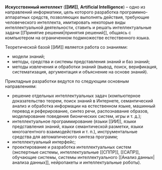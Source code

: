 **Искусственный интеллект** (**[[ИИ]]**, **Artificial Intelligence**) – одно из направлений информатики, цель которого разработка программно-аппаратных средств, позволяющих выполнять действия, требующие человеческого интеллекта, имитировать некоторые виды интеллектуальной деятельности, ставить и решать интеллектуальные задачи [[Принятие решения|принятия решений]], общаясь с компьютером на ограниченном подмножестве естественного языка.

Теоретической базой [[ИИ]] является работа со знаниями:

- модели знаний;
- методы, средства и системы представления знаний и баз знаний;
- методы извлечения и обработки знаний (вывод, поиск, верификация, систематизация, аргументация и объяснение на основе знаний).

Прикладные разработки ведутся по следующим основным направлениям:

- решение отдельных интеллектуальных задач (компьютерное доказательство теорем, поиск знаний в Интернете, семантический анализ и обработка информации на естественном языке, машинный перевод и реферирование, синтез речи, распознавание образов, моделирование поведения бионических систем, игры и т. д.);
- интеллектуальное программирование (языки [[ИИ]], языки представления знаний, языки семантической разметки, языки многоагентного взаимодействия и т. п.), инструментальные средства для автоматического синтеза программ;
- интеллектуальный интерфейс;
- проектирование и разработка интеллектуальных систем (экспертные системы, интеллектуальные [[СППР]], [[САПР]], обучающие системы, системы интеллектуального [[Анализ данных|анализа данных]], нейропакеты и интеллектуальные роботы).